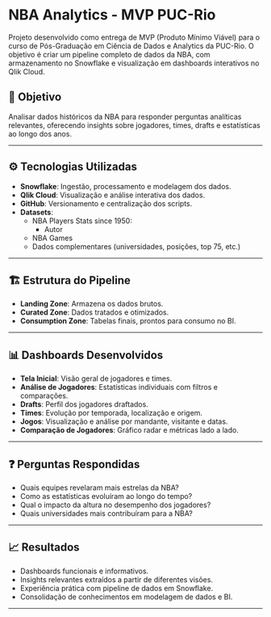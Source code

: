 # NBA Analytics - MVP PUC-Rio

Projeto desenvolvido como entrega de MVP (Produto Mínimo Viável) para o curso de Pós-Graduação em Ciência de Dados e Analytics da PUC-Rio. O objetivo é criar um pipeline completo de dados da NBA, com armazenamento no Snowflake e visualização em dashboards interativos no Qlik Cloud.

## 🎯 Objetivo

Analisar dados históricos da NBA para responder perguntas analíticas relevantes, oferecendo insights sobre jogadores, times, drafts e estatísticas ao longo dos anos.

---

## ⚙️ Tecnologias Utilizadas

- **Snowflake**: Ingestão, processamento e modelagem dos dados.
- **Qlik Cloud**: Visualização e análise interativa dos dados.
- **GitHub**: Versionamento e centralização dos scripts.
- **Datasets**:
  - NBA Players Stats since 1950:
    - Autor
  - NBA Games
  - Dados complementares (universidades, posições, top 75, etc.)

---

## 🏗️ Estrutura do Pipeline

- **Landing Zone**: Armazena os dados brutos.
- **Curated Zone**: Dados tratados e otimizados.
- **Consumption Zone**: Tabelas finais, prontos para consumo no BI.

---

## 📊 Dashboards Desenvolvidos

- **Tela Inicial**: Visão geral de jogadores e times.
- **Análise de Jogadores**: Estatísticas individuais com filtros e comparações.
- **Drafts**: Perfil dos jogadores draftados.
- **Times**: Evolução por temporada, localização e origem.
- **Jogos**: Visualização e análise por mandante, visitante e datas.
- **Comparação de Jogadores**: Gráfico radar e métricas lado a lado.

---

## ❓ Perguntas Respondidas

- Quais equipes revelaram mais estrelas da NBA?
- Como as estatísticas evoluíram ao longo do tempo?
- Qual o impacto da altura no desempenho dos jogadores?
- Quais universidades mais contribuíram para a NBA?

---

## 📈 Resultados

- Dashboards funcionais e informativos.
- Insights relevantes extraídos a partir de diferentes visões.
- Experiência prática com pipeline de dados em Snowflake.
- Consolidação de conhecimentos em modelagem de dados e BI.

---
